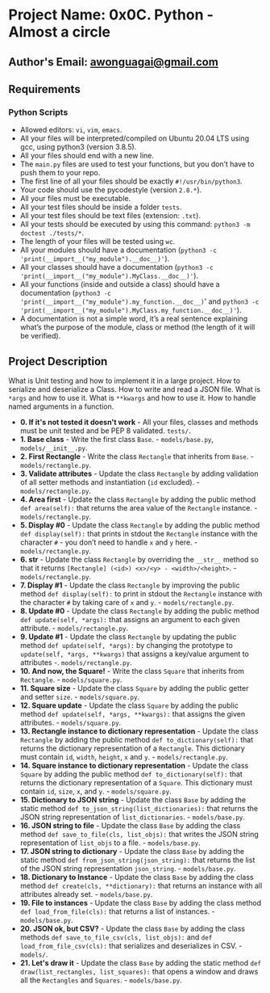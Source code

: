 # Project Name: **0x0C. Python - Almost a circle**

## Author's Email: awonguagai@gmail.com 

##  Requirements

### Python Scripts
*   Allowed editors: `vi`, `vim`, `emacs`.
*   All your files will be interpreted/compiled on Ubuntu 20.04 LTS using gcc, using python3 (version 3.8.5).
*   All your files should end with a new line.
*   The `main.py` files are used to test your functions, but you don’t have to push them to your repo.
*   The first line of all your files should be exactly `#!/usr/bin/python3`.
*   Your code should use the pycodestyle (version `2.8.*`).
*   All your files must be executable.
*   All your test files should be inside a folder `tests`.
*   All your test files should be text files (extension: `.txt`).
*   All your tests should be executed by using this command: `python3 -m doctest ./tests/*`.
*   The length of your files will be tested using `wc`.
*   All your modules should have a documentation (`python3 -c 'print(__import__("my_module").__doc__)'`).
*   All your classes should have a documentation (`python3 -c 'print(__import__("my_module").MyClass.__doc__)'`).
*   All your functions (inside and outside a class) should have a documentation (`python3 -c 'print(__import__("my_module").my_function.__doc__)`' and `python3 -c 'print(__import__("my_module").MyClass.my_function.__doc__)'`).
*   A documentation is not a simple word, it’s a real sentence explaining what’s the purpose of the module, class or method (the length of it will be verified).


## Project Description
What is Unit testing and how to implement it in a large project.
How to serialize and deserialize a Class.
How to write and read a JSON file.
What is `*args` and how to use it.
What is `**kwargs` and how to use it.
How to handle named arguments in a function.


* **0. If it's not tested it doesn't work** - All your files, classes and methods must be unit tested and be PEP 8 validated. `tests/`.
* **1. Base class** - Write the first class `Base`. - `models/base.py`, `models/__init__.py`.
* **2. First Rectangle** - Write the class `Rectangle` that inherits from `Base`. - `models/rectangle.py`.
* **3. Validate attributes** - Update the class `Rectangle` by adding validation of all setter methods and instantiation (`id` excluded). - `models/rectangle.py`.
* **4. Area first** - Update the class `Rectangle` by adding the public method `def area(self):` that returns the area value of the `Rectangle` instance. - `models/rectangle.py`.
* **5. Display #0** - Update the class `Rectangle` by adding the public method `def display(self):` that prints in stdout the `Rectangle` instance with the character `#` - you don’t need to handle `x` and `y` here. - `models/rectangle.py`.
* **6. __str__** - Update the class `Rectangle` by overriding the `__str__` method so that it returns `[Rectangle] (<id>) <x>/<y> - <width>/<height>`. - `models/rectangle.py`.
* **7. Display #1** - Update the class `Rectangle` by improving the public method `def display(self):` to print in stdout the `Rectangle` instance with the character `#` by taking care of `x` and `y`. - `models/rectangle.py`.
* **8. Update #0** - Update the class `Rectangle` by adding the public method `def update(self, *args):` that assigns an argument to each given attribute. - `models/rectangle.py`.
* **9. Update #1** - Update the class `Rectangle` by updating the public method `def update(self, *args):` by changing the prototype to `update(self, *args, **kwargs)` that assigns a key/value argument to attributes -. `models/rectangle.py`.
* **10. And now, the Square!** - Write the class `Square` that inherits from `Rectangle`. - `models/square.py`.
* **11. Square size** - Update the class `Square` by adding the public getter and setter `size`. - `models/square.py`.
* **12. Square update** - Update the class `Square` by adding the public method `def update(self, *args, **kwargs):` that assigns the given attributes. - `models/square.py`.
* **13. Rectangle instance to dictionary representation** - Update the class `Rectangle` by adding the public method `def to_dictionary(self):` that returns the dictionary representation of a `Rectangle`. This dictionary must contain `id`, `width`, `height`, `x` and `y`. - `models/rectangle.py`.
* **14. Square instance to dictionary representation** - Update the class `Square` by adding the public method `def to_dictionary(self):` that returns the dictionary representation of a `Square`. This dictionary must contain `id`, `size`, `x`, and `y`. - `models/square.py`.
* **15. Dictionary to JSON string** - Update the class `Base` by adding the static method `def to_json_string(list_dictionaries):` that returns the JSON string representation of `list_dictionaries`. - `models/base.py`.
* **16. JSON string to file** - Update the class `Base` by adding the class method `def save_to_file(cls, list_objs):` that writes the JSON string representation of `list_objs` to a file. - `models/base.py`.
* **17. JSON string to dictionary** - Update the class `Base` by adding the static method `def from_json_string(json_string):` that returns the list of the JSON string representation `json_string`. - `models/base.py`.
* **18. Dictionary to Instance** - Update the class `Base` by adding the class method `def create(cls, **dictionary):` that returns an instance with all attributes already set. - `models/base.py`.
* **19. File to instances** - Update the class `Base` by adding the class method `def load_from_file(cls):` that returns a list of instances. - `models/base.py`.
* **20. JSON ok, but CSV?** - Update the class `Base` by adding the class methods `def save_to_file_csv(cls, list_objs):` and `def load_from_file_csv(cls):` that serializes and deserializes in CSV. - `models/`.
* **21. Let's draw it** - Update the class `Base` by adding the static method `def draw(list_rectangles, list_squares):` that opens a window and draws all the `Rectangles` and `Squares`. - `models/base.py`.

